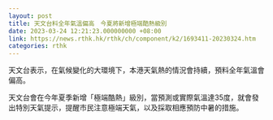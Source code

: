 ```yaml
---
layout: post
title: 天文台料全年氣溫偏高　今夏將新增極端酷熱級別
date: 2023-03-24 12:21:23.000000000 +08:00
link: https://news.rthk.hk/rthk/ch/component/k2/1693411-20230324.htm
categories: rthk
---
```


天文台表示，在氣候變化的大環境下，本港天氣熱的情況會持續，預料全年氣溫會偏高。

天文台會在今年夏季新增「極端酷熱」級別，當預測或實際氣溫達35度，就會發出特別天氣提示，提醒市民注意極端天氣，以及採取相應預防中暑的措施。
